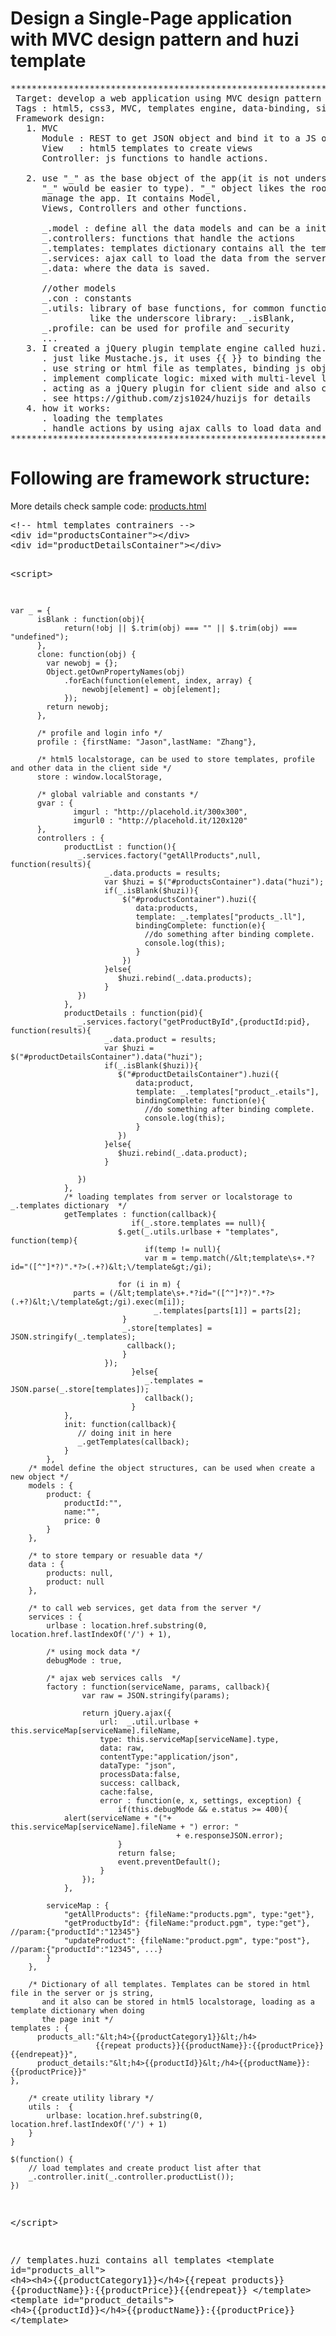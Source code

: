 # Design a Single-Page application with MVC design pattern and huzi template 
<pre>
*************************************************************************************
 Target: develop a web application using MVC design pattern and huzi template 
 Tags : html5, css3, MVC, templates engine, data-binding, single page application, REST
 Framework design:
   1. MVC 
      Module : REST to get JSON object and bind it to a JS object
      View   : html5 templates to create views
      Controller: js functions to handle actions.

   2. use "_" as the base object of the app(it is not underscore.js, I used name it page, I just think
      "_" would be easier to type). "_" object likes the root scope in angularjs, it is a js object to 
      manage the app. It contains Model,
      Views, Controllers and other functions.

      _.model : define all the data models and can be a init object when create new
      _.controllers: functions that handle the actions
      _.templates: templates dictionary contains all the templates
      _.services: ajax call to load the data from the server
      _.data: where the data is saved.

      //other models
      _.con : constants
      _.utils: library of base functions, for common functions, add the directly to "_", 
               like the underscore library: _.isBlank, 
      _.profile: can be used for profile and security
      ...  
   3. I created a jQuery plugin template engine called huzi.js, huzi is easy to use:
      . just like Mustache.js, it uses {{ }} to binding the data.
      . use string or html file as templates, binding js object to the templates
      . implement complicate logic: mixed with multi-level logical operations and loops  
      . acting as a jQuery plugin for client side and also can be a module for node.js for server side.
      . see https://github.com/zjs1024/huzijs for details
   4. how it works:
      . loading the templates
      . handle actions by using ajax calls to load data and binding the data to the templates
********************************************************************************************
</pre>
# Following are framework structure:
<p>More details check sample code: <a href="products.html">products.html</a></p>
<pre>
&lt;!-- html templates contrainers -->
&lt;div id="productsContainer"&gt;&lt;/div&gt;
&lt;div id="productDetailsContainer">&lt;/div&gt;

&lt;script&gt;

	var _ = {	
		  isBlank : function(obj){
        		return(!obj || $.trim(obj) === "" || $.trim(obj) === "undefined");
    	  },
          clone: function(obj) {
            var newobj = {};
            Object.getOwnPropertyNames(obj)
                .forEach(function(element, index, array) {
                    newobj[element] = obj[element];
                });
            return newobj;
          }, 

          /* profile and login info */	
	      profile : {firstName: "Jason",lastName: "Zhang"},
	      
	      /* html5 localstorage, can be used to store templates, profile and other data in the client side */
	      store : window.localStorage,

		  /* global valriable and constants */
		  gvar : {
			      imgurl : "http://placehold.it/300x300",
			      imgurl0 : "http://placehold.it/120x120"
		  },
	      controllers : {
			    productList : function(){
			       _.services.factory("getAllProducts",null, function(results){
			       	     _.data.products = results;
			       	     var $huzi = $("#productsContainer").data("huzi");
			       	     if(_.isBlank($huzi)){
				       	     $("#productsContainer").huzi({
				       	     	data:products,
						        template: _.templates["products_.ll"],
						        bindingComplete: function(e){
						          //do something after binding complete.	
						          console.log(this);
						        }
				       	     })
				       	 }else{
				       	 	$huzi.rebind(_.data.products);
				       	 }
			       })
			    },
			    productDetails : function(pid){
			       _.services.factory("getProductById",{productId:pid}, function(results){
			       	     _.data.product = results;
			       	     var $huzi = $("#productDetailsContainer").data("huzi");
			       	     if(_.isBlank($huzi)){
			       	     	$("#productDetailsContainer").huzi({
				       	     	data:product,
						        template: _.templates["product_.etails"],
						        bindingComplete: function(e){
						          //do something after binding complete.	
						          console.log(this);
						        }
			       	        })
			       	     }else{
			       	     	$huzi.rebind(_.data.product);
			       	     } 
			       	     
			       })
			    },
			    /* loading templates from server or localstorage to _.templates dictionary  */
			    getTemplates : function(callback){
			                   if(_.store.templates == null){
			    		 	$.get(_.utils.urlbase + "templates", function(temp){
						          if(temp != null){
                                  var m = temp.match(/&lt;template\s+.*?id="([^"]*?)".*?>(.+?)&lt;\/template&gt;/gi);
							    
							for (i in m) {
				  parts = (/&lt;template\s+.*?id="([^"]*?)".*?>(.+?)&lt;\/template&gt;/gi).exec(m[i]);
							        _.templates[parts[1]] = parts[2];
							 }
							 _.store[templates] = JSON.stringify(_.templates);
							  callback();
							 }
						 });
			                   }else{
			                      _.templates = JSON.parse(_.store[templates]);
			                      callback();
			                   }
			    },
		        init: function(callback){
		           // doing init in here
		           _.getTemplates(callback);
		        }
			},
		/* model define	the object structures, can be used when create a new object */
		models : {
			product: {
				productId:"",
				name:"",
				price: 0
			}
		},

		/* to store tempary or resuable data */
		data : {
			products: null,
	        product: null
		},

		/* to call web services, get data from the server */ 
		services : {
			urlbase : location.href.substring(0, location.href.lastIndexOf('/') + 1),

			/* using mock data */
			debugMode : true,

			/* ajax web services calls  */
			factory : function(serviceName, params, callback){
					var raw = JSON.stringify(params);

					return jQuery.ajax({
						url:  _.util.urlbase + this.serviceMap[serviceName].fileName,
						type: this.serviceMap[serviceName].type,
						data: raw,
						contentType:"application/json",
						dataType: "json",
						processData:false,
						success: callback,
						cache:false,
						error : function(e, x, settings, exception) {
							if(this.debugMode && e.status >= 400){
				alert(serviceName + "("+ this.serviceMap[serviceName].fileName + ") error: " 
										 + e.responseJSON.error);
							}
							return false;
							event.preventDefault();
						}
					});
				},

			serviceMap : {
				"getAllProducts": {fileName:"products.pgm", type:"get"},
				"getProductbyId": {fileName:"product.pgm", type:"get"}, //param:{"productId":"12345"}
		    	"updateProduct": {fileName:"product.pgm", type:"post"}, //param:{"productId":"12345", ...}
		    }
		},

		/* Dictionary of all templates. Templates can be stored in html file in the server or js string, 
		   and it also can be stored in html5 localstorage, loading as a template dictionary when doing 
		   the page init */ 
	templates : { 
	      products_all:"&lt;h4>{{productCategory1}}&lt;/h4>
	                   {{repeat products}}{{productName}}:{{productPrice}}{{endrepeat}}",
	      product_details:"&lt;h4>{{productId}}&lt;/h4>{{productName}}:{{productPrice}}"                 
	}, 
	    
	    /* create utility library */
	    utils :  {
			urlbase: location.href.substring(0, location.href.lastIndexOf('/') + 1)			        
		} 
    }

	$(function() {
		// load templates and create product list after that
        _.controller.init(_.controller.productList());
	})
&lt;/script&gt;

// templates.huzi contains all templates
&lt;template id="products_all"&gt;
      &lt;h4&gt;&lt;h4&gt;{{productCategory1}}&lt;/h4&gt;{{repeat products}}
                          {{productName}}:{{productPrice}}{{endrepeat}}
&lt;/template&gt;
&lt;template id="product_details"&gt;
      &lt;h4&gt;{{productId}}&lt;/h4&gt;{{productName}}:{{productPrice}}
&lt;/template&gt;
</pre>

